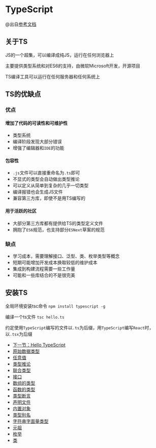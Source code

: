 # TypeScript
@出自[参考文档](https://ts.xcatliu.com/)

## 关于TS
JS的一个超集，可以编译成纯JS，运行在任何浏览器上

主要提供类型系统和对ES6的支持，由微软Microsoft开发，开源项目

TS编译工具可以运行在任何服务器和任何系统上

## TS的优缺点
### 优点
#### 增加了代码的可读性和可维护性
* 类型系统
* 编译阶段发现大部分错误
* 增强了编辑器和`IDE`的功能

#### 包容性
* `.js`文件可以直接重命名为`.ts`即可
* 不显式的类型会自动做出类型推论
* 可以定义从简单到复杂的几乎一切类型
* 编译报错也会生成JS文件
* 兼容第三方库，即使不是用TS编写的

#### 用于活跃的社区
* 大部分第三方库都有提供给TS的类型定义文件
* 拥抱了`ES6`规范，也支持部分`ESNext`草案的规范

### 缺点
* 学习成本，需要理解接口、泛型、类、枚举类型等概念
* 短期可能增加开发成本换取较低的维护成本
* 集成到构建流程需要一些工作量
* 可能和一些库结合的不是很完美

## 安装TS
全局环境安装tsc命令 `npm install typescript -g`

编译一个ts文件 `tsc hello.ts`

约定使用`TypeScript`编写的文件以`.ts`为后缀，用`TypeScript`编写`React`时，以`.tsx`为后缀


* [下一节：Hello TypeScript](https://github.com/KayanChan/weekly-javascript/blob/master/ts-summary/hello-ts.md)
* [原始数据类型](https://github.com/KayanChan/weekly-javascript/blob/master/ts-summary/primitive-data-types.md)
* [任意值](https://github.com/KayanChan/weekly-javascript/blob/master/ts-summary/any.md)
* [类型推论](https://github.com/KayanChan/weekly-javascript/blob/master/ts-summary/type-inference.md)
* [联合类型](https://github.com/KayanChan/weekly-javascript/blob/master/ts-summary/union-types.md)
* [接口](https://github.com/KayanChan/weekly-javascript/blob/master/ts-summary/interfaces.md)
* [数组的类型](https://github.com/KayanChan/weekly-javascript/blob/master/ts-summary/array.md)
* [函数的类型](https://github.com/KayanChan/weekly-javascript/blob/master/ts-summary/function.md)
* [类型断言](https://github.com/KayanChan/weekly-javascript/blob/master/ts-summary/type-assertion.md)
* [声明文件](https://github.com/KayanChan/weekly-javascript/blob/master/ts-summary/declaration-files.md)
* [内置对象](https://github.com/KayanChan/weekly-javascript/blob/master/ts-summary/built-in-objects.md)
* [类型别名](https://github.com/KayanChan/weekly-javascript/blob/master/ts-summary/type-aliases.md)
* [字符串字面量类型](https://github.com/KayanChan/weekly-javascript/blob/master/ts-summary/string-literal-types.md)
* [元祖](https://github.com/KayanChan/weekly-javascript/blob/master/ts-summary/tuple.md)
* [枚举](https://github.com/KayanChan/weekly-javascript/blob/master/ts-summary/enum.md)
* [类](https://github.com/KayanChan/weekly-javascript/blob/master/ts-summary/class.md)
